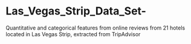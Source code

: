# Las_Vegas_Strip_Data_Set-
Quantitative and categorical features from online reviews from 21 hotels located in Las Vegas Strip, extracted from TripAdvisor
